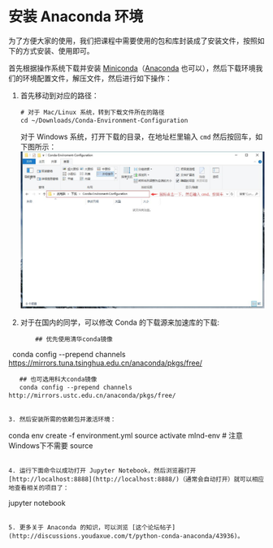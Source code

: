 # 安装 Anaconda 环境

为了方便大家的使用，我们把课程中需要使用的包和库封装成了安装文件，按照如下的方式安装、使用即可。

首先根据操作系统下载并安装 [Miniconda](https://conda.io/miniconda.html)（[Anaconda](https://docs.continuum.io/anaconda/install/) 也可以），然后下载环境我们的环境配置文件，解压文件，然后进行如下操作：

1. 首先移动到对应的路径：

   ```
   # 对于 Mac/Linux 系统，转到下载文件所在的路径
   cd ~/Downloads/Conda-Environment-Configuration 
   ```

   对于 Windows 系统，打开下载的目录，在地址栏里输入 `cmd` 然后按回车，如下图所示：
   ![windows configuration](windows%20configuration.jpg)

2. 对于在国内的同学，可以修改 Conda 的下载源来加速库的下载:

   ```
       ## 优先使用清华conda镜像
       conda config --prepend channels https://mirrors.tuna.tsinghua.edu.cn/anaconda/pkgs/free/
       
       ## 也可选用科大conda镜像
       conda config --prepend channels http://mirrors.ustc.edu.cn/anaconda/pkgs/free/
   ```

3. 然后安装所需的依赖包并激活环境：

   ```
   conda env create -f environment.yml
   source activate mlnd-env # 注意Windows下不需要 source
   ```

4. 运行下面命令以成功打开 Jupyter Notebook，然后浏览器打开 [http://localhost:8888](http://localhost:8888/)（通常会自动打开）就可以相应地查看相关的项目了：

   ```
   jupyter notebook
   ```

5. 更多关于 Anaconda 的知识，可以浏览 [这个论坛帖子](http://discussions.youdaxue.com/t/python-conda-anaconda/43936)。



